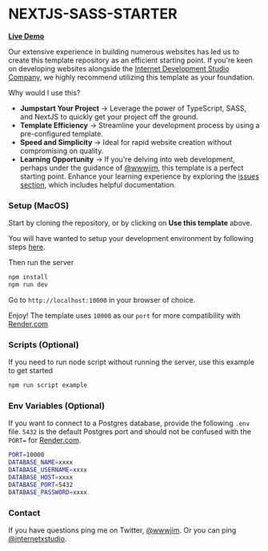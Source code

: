 # NEXTJS-SASS-STARTER

**[Live Demo](https://wireframes.internet.dev)**

Our extensive experience in building numerous websites has led us to create this template repository as an efficient starting point. If you're keen on developing websites alongside the [Internet Development Studio Company](https://internet.dev), we highly recommend utilizing this template as your foundation.

Why would I use this?

- **Jumpstart Your Project** → Leverage the power of TypeScript, SASS, and NextJS to quickly get your project off the ground.
- **Template Efficiency** → Streamline your development process by using a pre-configured template.
- **Speed and Simplicity** → Ideal for rapid website creation without compromising on quality.
- **Learning Opportunity** → If you're delving into web development, perhaps under the guidance of [@wwwjim](https://x.com/wwwjim), this template is a perfect starting point. Enhance your learning experience by exploring the [issues section](https://github.com/internet-development/nextjs-sass-starter/issues?q=is%3Aissue+is%3Aopen+label%3ADocumentation), which includes helpful documentation.

### Setup (MacOS)

Start by cloning the repository, or by clicking on **Use this template** above.

You will have wanted to setup your development environment by following steps [here](https://github.com/internet-development/nextjs-sass-starter/issues/3).

Then run the server

```sh
npm install
npm run dev
```

Go to `http://localhost:10000` in your browser of choice.

Enjoy! The template uses `10000` as our `port` for more compatibility with [Render.com](https://render.com)

### Scripts (Optional)

If you need to run node script without running the server, use this example to get started

```sh
npm run script example
```

### Env Variables (Optional)

If you want to connect to a Postgres database, provide the following `.env` file. `5432` is the default Postgres port and should not be confused with the `PORT=` for [Render.com](https://render.com).

```sh
PORT=10000
DATABASE_NAME=xxxx
DATABASE_USERNAME=xxxx
DATABASE_HOST=xxxx
DATABASE_PORT=5432
DATABASE_PASSWORD=xxxx
```

### Contact

If you have questions ping me on Twitter, [@wwwjim](https://www.twitter.com/wwwjim). Or you can ping [@internetxstudio](https://x.com/internetxstudio).
